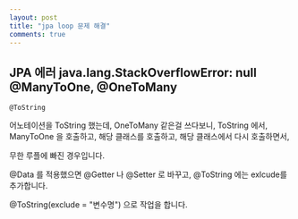 ```yaml
---
layout: post
title: "jpa loop 문제 해결"
comments: true
---
```


JPA 에러 java.lang.StackOverflowError: null @ManyToOne, @OneToMany
---

```
@ToString
```

어노테이션을 ToString 했는데, OneToMany 같은걸 쓰다보니,
ToString 에서, ManyToOne 을 호출하고, 해당 클래스를 호출하고,
해당 클래스에서 다시 호출하면서,

무한 루플에 빠진 경우입니다.


@Data 를 적용했으면 @Getter 나 @Setter 로 바꾸고,
@ToString 에는 exlcude를 추가합니다.

@ToString(exclude = "변수명")
으로 작업을 합니다.
